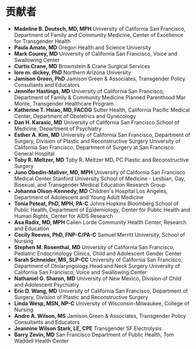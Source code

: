 # 贡献者

* **Madeline B. Deutsch, MD, MPH** University of California San Francisco, Department of Family and Community Medicine, Center of Excellence for Transgender Health
* **Paula Amato, MD** Oregon Health and Science University
* **Mark Courey, MD**  University of California San Francisco, Voice and Swallowing Center
* **Curtis Crane, MD** Brownstein & Crane Surgical Services
* **lore m. dickey, PhD** Northern Arizona University
* **Jamison Green, PhD**  Jamison Green & Associates, Transgender Policy Consultants and Educators
* **Jennifer Hastings, MD** University of California San Francisco, Department of Family & Community Medicine Planned Parenthood Mar Monte, Transgender Healthcare Program
* **Katherine T. Hsiao, MD, FACOG** Sutter Health, California Pacific Medical Center, Department of Obstetrics and Gynecology
* **Dan H. Karasic, MD** University of California San Francisco School of Medicine, Department of Psychiatry
* **Esther A. Kim, MD** University of California San Francisco, Department of Surgery, Division of Plastic and Reconstructive Surgery  University of California San Francisco, Department of Surgery at San Francisco General Hospital
* **Toby R. Meltzer, MD** Toby R. Meltzer MD, PC Plastic and Reconstructive Surgery
* **Juno Obedin-Maliver, MD, MPH** University of California San Francisco Medical Center Stanford University School of Medicine - Lesbian, Gay, Bisexual, and Transgender Medical Education Research Group
* **Johanna Olson-Kennedy, MD** Children's Hospital Los Angeles, Department of Adolescent and Young Adult Medicine
* **Tonia Poteat, PhD, MPH, PA-C** Johns Hopkins Bloomberg School of Public Health, Department of Epidemiology, Center for Public Health and Human Rights, Center for AIDS Research
* **Asa Radix, MD, MPH** Callen Lorde Community Health Center, Research and Education
* **Cecily Reeves, PhD, FNP-C/PA-C** Samuel Merritt University, School of Nursing
* **Stephen M. Rosenthal, MD**  University of California San Francisco, Pediatric Endocrinology Clinics, Child and Adolescent Gender Center
* **Sarah Schneider, MS, SLP-CC**  University of California San Francisco, Department of Otolaryngology Head and Neck Surgery  University of California San Francisco, Voice and Swallowing Center
* **Nathaniel G. Sharon, MD** University of New Mexico, Division of Child and Adolescent Psychiatry
* **Eric D. Wang, MD** University of California San Francisco, Department of Surgery, Division of Plastic and Reconstructive Surgery
* **Linda Wesp, MSN, NP-C** University of Wisconsin-Milwaukee, College of Nursing
* **Andre A. Wilson, MS** Jamison Green & Associates, Transgender Policy Consultants and Educators
* **Jeannine Wilson Stark, LE, CPE** Transgender SF Electrolysis
* **Barry Zevin, MD** San Francisco Department of Public Health, Tom Waddell Health Center

